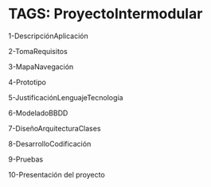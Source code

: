 # TAGS: ProyectoIntermodular

1-DescripciónAplicación

2-TomaRequisitos

3-MapaNavegación

4-Prototipo

5-JustificaciónLenguajeTecnología

6-ModeladoBBDD

7-DiseñoArquitecturaClases

8-DesarrolloCodificación

9-Pruebas

10-Presentación del proyecto
